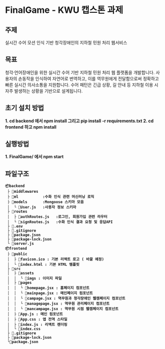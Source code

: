 # FinalGame - KWU 캡스톤 과제

## 주제
실시간 수어 모션 인식 기반 청각장애인의 지하철 민원 처리 웹서비스

## 목표
청각·언어장애인을 위한 실시간 수어 기반 지하철 민원 처리 웹 플랫폼을 개발합니다. 사용자의 손동작을 인식하여 자연어로 번역하고, 이를 역무원에게 전달함으로써 정확하고 빠른 실시간 의사소통을 지원합니다. 수어 패턴은 긴급 상황, 길 안내 등 지하철 이용 시 자주 발생하는 상황을 기반으로 설계됩니다.

## 초기 설치 방법
<strong> 1. cd backend 에서 npm install 그리고 pip install -r requirements.txt </string>
<strong> 2. cd frontend 하고 npm install </string>

## 실행방법
<strong> 1. FinalGame/ 에서 npm start </string>
   
## 파일구조
```
📦backend
 ├ 📂middlewares 
 ├ 📂ml           :수화 인식 관련 머신러닝 로직
 ├ 📂models       :Mongoose 스키마 모음
 │  └ 📜User.js   :사용자 정보 스키마
 ├ 📂routes              
 │  ├ 📜authRoutes.js   :로그인, 회원가입 관련 라우터
 │  └ 📜signRoutes.js   :수화 인식 결과 요청 및 응답API
 ├ 📜.env                 
 ├ 📜.gitignore           
 ├ 📜package.json         
 ├ 📜package-lock.json    
 └ 📜server.js 
📦frontend  
 ├ 📂public  
 │  ├ 📜favicon.ico : 기본 리액트 로고 ( 바꿀 예정)   
 │  └ 📜index.html : 기본 HTML 템플릿  
 ├ 📂src  
 │  ├ 📂assets   
 │  │  └ 📂imgs : 이미지 파일   
 │  ├ 📂pages  
 │  │  └ 📜homepage.jsx : 홈페이지 컴포넌트 
 │  │  └ 📜mainpage.jsx : 메인페이지 컴포넌트 
 │  │  └ 📜campage.jsx : 역무원과 청각장애인 웹캠페이지 컴포넌트 
 │  │  └ 📜managepage.jsx : 역무원 관리페이지 컴포넌트  
 │  │  └ 📜mancampage.jsx : 역무원 시점 웹캠페이지 컴포넌트 
 │  ├ 📜App.js : 메인 컴포넌트  
 │  ├ 📜App.css : 앱 전역 스타일  
 │  ├ 📜index.js : 리액트 렌더링  
 │  └ 📜index.css 
 ├ 📜.gitignore 
 ├ 📜package-lock.json 
 └📜package.json  
   
